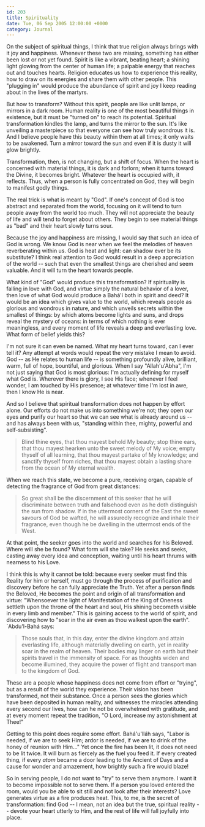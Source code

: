 ```yaml
---
id: 203
title: Spirituality
date: Tue, 06 Sep 2005 12:00:00 +0000
category: Journal
---
```


On the subject of spiritual things, I think that true religion always
brings with it joy and happiness.  Whenever these two are missing,
something has either been lost or not yet found.  Spirit is like a
vibrant, beating heart; a shining light glowing from the center of human
life; a palpable energy that reaches out and touches hearts.  Religion
educates us how to experience this reality, how to draw on its energies
and share them with other people.  This "plugging in" would produce the
abundance of spirit and joy I keep reading about in the lives of the
martyrs.

But how to transform?  Without this spirit, people are like unlit lamps,
or mirrors in a dark room.  Human reality is one of the most beautiful
things in existence, but it must be "turned on" to reach its potential.
Spiritual transformation kindles the lamp, and turns the mirror to the
sun.  It's like unveiling a masterpiece so that everyone can see how
truly wondrous it is.  And I believe people have this beauty within them
at all times; it only waits to be awakened.  Turn a mirror toward the
sun and even if it is dusty it will glow brightly.

Transformation, then, is not changing, but a shift of focus.  When the
heart is concerned with material things, it is dark and forlorn; when it
turns toward the Divine, it becomes bright.  Whatever the heart is
occupied with, it reflects.  Thus, when a person is fully concentrated
on God, they will begin to manifest godly things.

The real trick is what is meant by "God".  If one's concept of God is
too abstract and separated from the world, focusing on it will tend to
turn people away from the world too much.  They will not appreciate the
beauty of life and will tend to forget about others.  They begin to see
material things as "bad" and their heart slowly turns sour.

Because the joy and happiness are missing, I would say that such an idea
of God is wrong.  We know God is near when we feel the melodies of
heaven reverberating within us.  God is heat and light: can shadow ever
be its substitute?  I think real attention to God would result in a deep
appreciation of the world -- such that even the smallest things are
cherished and seem valuable.  And it will turn the heart towards people.

What kind of "God" would produce this transformation?  If spirituality
is falling in love with God, and virtue simply the natural behavior of a
lover, then love of what God would produce a Bahá'í both in spirit and
deed?  It would be an idea which gives value to the world, which reveals
people as glorious and wondrous in nature, and which unveils secrets
within the smallest of things: by which atoms become lights and suns,
and drops reveal the mystery of oceans: in terms of which nothing is
ever meaningless, and every moment of life reveals a deep and
everlasting love.  What form of belief yields this?

I'm not sure it can even be named.  What my heart turns toward, can I
ever tell it?  Any attempt at words would repeat the very mistake I mean
to avoid.  God -- as He relates to human life -- is something profoundly
alive, brilliant, warm, full of hope, bountiful, and glorious.  When I
say "Allah'u'Abha", I'm not just saying that God is most glorious: I'm
actually defining for myself what God is.  Wherever there is glory, I
see His face; whenever I feel wonder, I am touched by His presence; at
whatever time I'm lost in awe, then I know He is near.

And so I believe that spiritual transformation does not happen by effort
alone.  Our efforts do not make us into something we're not; they open
our eyes and purify our heart so that we can see what is already around
us -- and has always been with us, "standing within thee, mighty,
powerful and self-subsisting".

> Blind thine eyes, that thou mayest behold My beauty; stop thine ears,
> that thou mayest hearken unto the sweet melody of My voice; empty
> thyself of all learning, that thou mayest partake of My knowledge; and
> sanctify thyself from riches, that thou mayest obtain a lasting share
> from the ocean of My eternal wealth.

When we reach this state, we become a pure, receiving organ, capable of
detecting the fragrance of God from great distances:

> So great shall be the discernment of this seeker that he will
> discriminate between truth and falsehood even as he doth distinguish
> the sun from shadow.  If in the uttermost corners of the East the
> sweet savours of God be wafted, he will assuredly recognize and inhale
> their fragrance, even though he be dwelling in the uttermost ends of
> the West.

At that point, the seeker goes into the world and searches for his
Beloved.  Where will she be found?  What form will she take?  He seeks
and seeks, casting away every idea and conception, waiting until his
heart thrums with nearness to his Love.

I think this is why it cannot be told: because every seeker must find
this Reality for him or herself, must go through the process of
purification and discovery before he can fully appreciate the Truth.
Yet after a person finds the Beloved, He becomes the point and origin of
all transformation and virtue: "Whensoever the light of Manifestation of
the King of Oneness settleth upon the throne of the heart and soul, His
shining becometh visible in every limb and member."  This is gaining
access to the world of spirit, and discovering how to "soar in the air
even as thou walkest upon the earth".  `Abdu'l-Bahá says:

> Those souls that, in this day, enter the divine kingdom and attain
> everlasting life, although materially dwelling on earth, yet in
> reality soar in the realm of heaven.  Their bodies may linger on earth
> but their spirits travel in the immensity of space.  For as thoughts
> widen and become illumined, they acquire the power of flight and
> transport man to the kingdom of God.

These are a people whose happiness does not come from effort or
"trying", but as a result of the world they experience.  Their vision
has been transformed, not their substance.  Once a person sees the
glories which have been deposited in human reality, and witnesses the
miracles attending every second our lives, how can he not be overwhelmed
with gratitude, and at every moment repeat the tradition, "O Lord,
increase my astonishment at Thee!"

Getting to this point does require some effort.  Bahá'u'lláh says,
"Labor is needed, if we are to seek Him; ardor is needed, if we are to
drink of the honey of reunion with Him..."  Yet once the fire has been
lit, it does not need to be lit twice.  It will burn as fiercely as the
fuel you feed it.  If every created thing, if every *atom* became a door
leading to the Ancient of Days and a cause for wonder and amazement, how
brightly such a fire would blaze!

So in serving people, I do not want to "try" to serve them anymore.  I
want it to become impossible not to serve them.  If a person you loved
entered the room, would you be able to sit still and not look after
their interests?  Love generates virtue as a fire produces heat.  This,
to me, is the secret of transformation: find God -- I mean, not an idea
but the true, spiritual reality -- devote your heart utterly to Him, and
the rest of life will fall joyfully into place.


